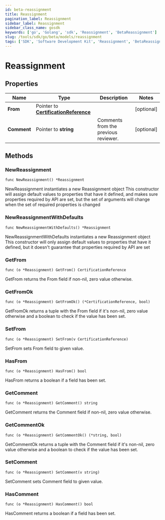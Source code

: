 ```yaml
---
id: beta-reassignment
title: Reassignment
pagination_label: Reassignment
sidebar_label: Reassignment
sidebar_class_name: gosdk
keywords: ['go', 'Golang', 'sdk', 'Reassignment', 'BetaReassignment'] 
slug: /tools/sdk/go/beta/models/reassignment
tags: ['SDK', 'Software Development Kit', 'Reassignment', 'BetaReassignment']
---
```


# Reassignment

## Properties

Name | Type | Description | Notes
------------ | ------------- | ------------- | -------------
**From** | Pointer to [**CertificationReference**](certification-reference) |  | [optional] 
**Comment** | Pointer to **string** | Comments from the previous reviewer. | [optional] 

## Methods

### NewReassignment

`func NewReassignment() *Reassignment`

NewReassignment instantiates a new Reassignment object
This constructor will assign default values to properties that have it defined,
and makes sure properties required by API are set, but the set of arguments
will change when the set of required properties is changed

### NewReassignmentWithDefaults

`func NewReassignmentWithDefaults() *Reassignment`

NewReassignmentWithDefaults instantiates a new Reassignment object
This constructor will only assign default values to properties that have it defined,
but it doesn't guarantee that properties required by API are set

### GetFrom

`func (o *Reassignment) GetFrom() CertificationReference`

GetFrom returns the From field if non-nil, zero value otherwise.

### GetFromOk

`func (o *Reassignment) GetFromOk() (*CertificationReference, bool)`

GetFromOk returns a tuple with the From field if it's non-nil, zero value otherwise
and a boolean to check if the value has been set.

### SetFrom

`func (o *Reassignment) SetFrom(v CertificationReference)`

SetFrom sets From field to given value.

### HasFrom

`func (o *Reassignment) HasFrom() bool`

HasFrom returns a boolean if a field has been set.

### GetComment

`func (o *Reassignment) GetComment() string`

GetComment returns the Comment field if non-nil, zero value otherwise.

### GetCommentOk

`func (o *Reassignment) GetCommentOk() (*string, bool)`

GetCommentOk returns a tuple with the Comment field if it's non-nil, zero value otherwise
and a boolean to check if the value has been set.

### SetComment

`func (o *Reassignment) SetComment(v string)`

SetComment sets Comment field to given value.

### HasComment

`func (o *Reassignment) HasComment() bool`

HasComment returns a boolean if a field has been set.


